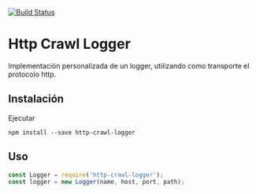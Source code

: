 [![Build Status](https://travis-ci.org/emanuelbalcazar/http-crawl-logger.svg?branch=master)](https://travis-ci.org/emanuelbalcazar/http-crawl-logger)


# Http Crawl Logger

Implementación personalizada de un logger, utilizando como transporte el protocolo http.


## Instalación

Ejecutar

```
npm install --save http-crawl-logger
```

## Uso

```javascript
const Logger = require('http-crawl-logger');
const logger = new Logger(name, host, port, path);
```
